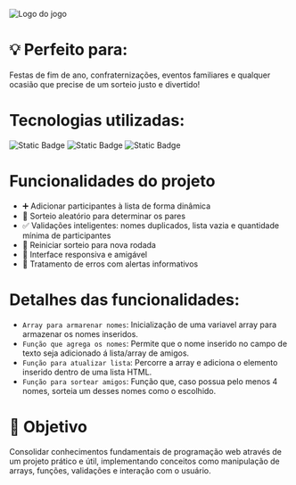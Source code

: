 ![Logo do jogo](https://github.com/user-attachments/assets/92846919-3a37-46c1-82d5-45508536017f)
<br>
# 💡 Perfeito para:
Festas de fim de ano, confraternizações, eventos familiares e qualquer ocasião que precise de um sorteio justo e divertido!
# Tecnologias utilizadas:
<img alt="Static Badge" src="https://img.shields.io/badge/JavaScript-Lógica de sorteio e manipulação do DOM-yellow?style=flat&logo=javascript&logoColor=yellow&logoSize=auto&labelColor=grey">
<img alt="Static Badge" src="https://img.shields.io/badge/HTML5-Estrutura semântica da aplicação-red?style=flat&logo=html5&logoColor=red&logoSize=auto&labelColor=grey">
<img alt="Static Badge" src="https://img.shields.io/badge/CSS- Estilização e responsividade-blue?style=flat&logo=css&logoColor=blue&logoSize=auto&labelColor=grey">

# Funcionalidades do projeto
- ➕ Adicionar participantes à lista de forma dinâmica
- 🎲 Sorteio aleatório para determinar os pares
- ✅ Validações inteligentes: nomes duplicados, lista vazia e quantidade mínima de participantes
- 🔄 Reiniciar sorteio para nova rodada
- 📱 Interface responsiva e amigável
- 🚨 Tratamento de erros com alertas informativos

# Detalhes das funcionalidades:
- `Array para armarenar nomes`: Inicialização de uma variavel array para armazenar os nomes inseridos.
- `Função que agrega os nomes`: Permite que o nome inserido no campo de texto seja adicionado á lista/array de amigos.
- `Função para atualizar lista`: Percorre a array e adiciona o elemento inserido dentro de uma lista HTML.
- `Função para sortear amigos`: Função que, caso possua pelo menos 4 nomes, sorteia um desses nomes como o escolhido.

# 🎯 Objetivo
Consolidar conhecimentos fundamentais de programação web através de um projeto prático e útil, implementando conceitos como manipulação de arrays, funções, validações e interação com o usuário.
